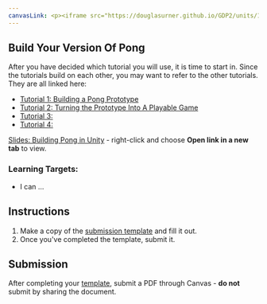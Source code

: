 ```yaml
---
canvasLink: <p><iframe src="https://douglasurner.github.io/GDP2/units/1/assignments/U1.1-pong-in-unity/b-build/" width="100%" height="666px"></iframe></p>
---
```

[//]: # (  )

## Build Your Version Of Pong

[slides]: #
[template]: #

After you have decided which tutorial you will use, it is time to start in. Since the tutorials build on each other, you may want to refer to the other tutorials. They are all linked here:

* [Tutorial 1: Building a Pong Prototype][tutorial1]
* [Tutorial 2: Turning the Prototype Into A Playable Game][tutorial2]
* [Tutorial 3: ][tutorial3]
* [Tutorial 4: ][tutorial4]

[tutorial1]: https://douglasurner.github.io/GDP2/units/1/assignments/U1.1-pong-in-unity/b-build/level-1/Tutorial-1
[tutorial2]: https://douglasurner.github.io/GDP2/units/1/assignments/U1.1-pong-in-unity/b-build/level-2/Tutorial-2/
[tutorial3]: #
[tutorial4]: #

[Slides: Building Pong in Unity][slides] - right-click and choose **Open link in a new tab** to view.

### Learning Targets:

* I can ...

## Instructions

1. Make a copy of the [submission template][template] and fill it out.
1. Once you've completed the template, submit it.

## Submission

After completing your [template][], submit a PDF through Canvas - **do not** submit by sharing the document.
